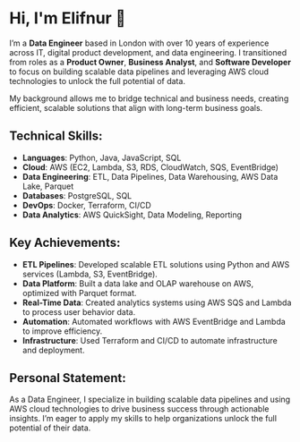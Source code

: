 # Hi, I'm Elifnur 👋  
I’m a **Data Engineer** based in London with over 10 years of experience across IT, digital product development, and data engineering. I transitioned from roles as a **Product Owner**, **Business Analyst**, and **Software Developer** to focus on building scalable data pipelines and leveraging AWS cloud technologies to unlock the full potential of data.

My background allows me to bridge technical and business needs, creating efficient, scalable solutions that align with long-term business goals.

## Technical Skills:
- **Languages**: Python, Java, JavaScript, SQL
- **Cloud**: AWS (EC2, Lambda, S3, RDS, CloudWatch, SQS, EventBridge)
- **Data Engineering**: ETL, Data Pipelines, Data Warehousing, AWS Data Lake, Parquet
- **Databases**: PostgreSQL, SQL
- **DevOps**: Docker, Terraform, CI/CD
- **Data Analytics**: AWS QuickSight, Data Modeling, Reporting

## Key Achievements:
- **ETL Pipelines**: Developed scalable ETL solutions using Python and AWS services (Lambda, S3, EventBridge).
- **Data Platform**: Built a data lake and OLAP warehouse on AWS, optimized with Parquet format.
- **Real-Time Data**: Created analytics systems using AWS SQS and Lambda to process user behavior data.
- **Automation**: Automated workflows with AWS EventBridge and Lambda to improve efficiency.
- **Infrastructure**: Used Terraform and CI/CD to automate infrastructure and deployment.

## Personal Statement:
As a Data Engineer, I specialize in building scalable data pipelines and using AWS cloud technologies to drive business success through actionable insights. I’m eager to apply my skills to help organizations unlock the full potential of their data.
